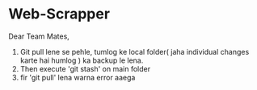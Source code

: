 # Web-Scrapper

Dear Team Mates,
1) Git pull lene se pehle, tumlog ke local folder( jaha individual changes karte hai humlog ) ka backup le lena.
2) Then execute 'git stash' on main folder 
3) fir 'git pull' lena warna error aaega
